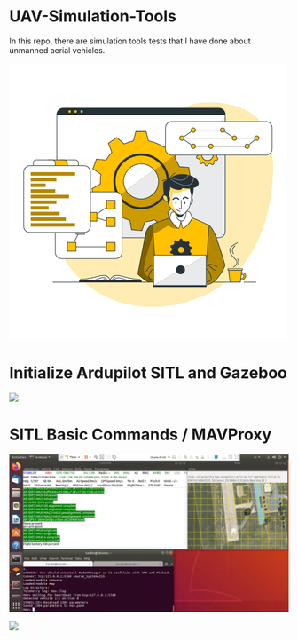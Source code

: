 # UAV-Simulation-Tools

In this repo, there are simulation tools tests that I have done about unmanned aerial vehicles.


![](readme.gif)

# Initialize Ardupilot SITL and Gazeboo
![](initialize.gif)

# SITL Basic Commands / MAVProxy

![](basic1.gif)

![](basic2.gif)
